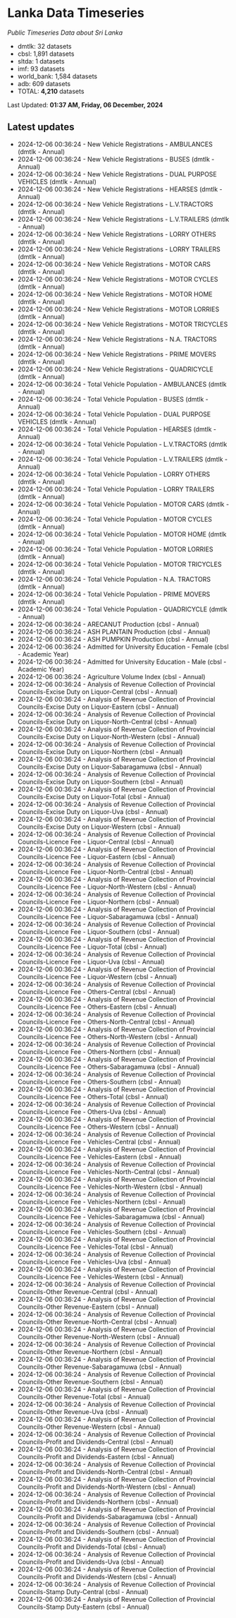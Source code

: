 # Lanka Data Timeseries
*Public Timeseries Data about Sri Lanka*

* dmtlk: 32 datasets
* cbsl: 1,891 datasets
* sltda: 1 datasets
* imf: 93 datasets
* world_bank: 1,584 datasets
* adb: 609 datasets
* TOTAL: **4,210** datasets

Last Updated: **01:37 AM, Friday, 06 December, 2024**

## Latest updates

* 2024-12-06 00:36:24 - New Vehicle Registrations - AMBULANCES (dmtlk - Annual)
* 2024-12-06 00:36:24 - New Vehicle Registrations - BUSES (dmtlk - Annual)
* 2024-12-06 00:36:24 - New Vehicle Registrations - DUAL PURPOSE VEHICLES (dmtlk - Annual)
* 2024-12-06 00:36:24 - New Vehicle Registrations - HEARSES (dmtlk - Annual)
* 2024-12-06 00:36:24 - New Vehicle Registrations - L.V.TRACTORS (dmtlk - Annual)
* 2024-12-06 00:36:24 - New Vehicle Registrations - L.V.TRAILERS (dmtlk - Annual)
* 2024-12-06 00:36:24 - New Vehicle Registrations - LORRY OTHERS (dmtlk - Annual)
* 2024-12-06 00:36:24 - New Vehicle Registrations - LORRY TRAILERS (dmtlk - Annual)
* 2024-12-06 00:36:24 - New Vehicle Registrations - MOTOR CARS (dmtlk - Annual)
* 2024-12-06 00:36:24 - New Vehicle Registrations - MOTOR CYCLES (dmtlk - Annual)
* 2024-12-06 00:36:24 - New Vehicle Registrations - MOTOR HOME (dmtlk - Annual)
* 2024-12-06 00:36:24 - New Vehicle Registrations - MOTOR LORRIES (dmtlk - Annual)
* 2024-12-06 00:36:24 - New Vehicle Registrations - MOTOR TRICYCLES (dmtlk - Annual)
* 2024-12-06 00:36:24 - New Vehicle Registrations - N.A. TRACTORS (dmtlk - Annual)
* 2024-12-06 00:36:24 - New Vehicle Registrations - PRIME MOVERS (dmtlk - Annual)
* 2024-12-06 00:36:24 - New Vehicle Registrations - QUADRICYCLE (dmtlk - Annual)
* 2024-12-06 00:36:24 - Total Vehicle Population - AMBULANCES (dmtlk - Annual)
* 2024-12-06 00:36:24 - Total Vehicle Population - BUSES (dmtlk - Annual)
* 2024-12-06 00:36:24 - Total Vehicle Population - DUAL PURPOSE VEHICLES (dmtlk - Annual)
* 2024-12-06 00:36:24 - Total Vehicle Population - HEARSES (dmtlk - Annual)
* 2024-12-06 00:36:24 - Total Vehicle Population - L.V.TRACTORS (dmtlk - Annual)
* 2024-12-06 00:36:24 - Total Vehicle Population - L.V.TRAILERS (dmtlk - Annual)
* 2024-12-06 00:36:24 - Total Vehicle Population - LORRY OTHERS (dmtlk - Annual)
* 2024-12-06 00:36:24 - Total Vehicle Population - LORRY TRAILERS (dmtlk - Annual)
* 2024-12-06 00:36:24 - Total Vehicle Population - MOTOR CARS (dmtlk - Annual)
* 2024-12-06 00:36:24 - Total Vehicle Population - MOTOR CYCLES (dmtlk - Annual)
* 2024-12-06 00:36:24 - Total Vehicle Population - MOTOR HOME (dmtlk - Annual)
* 2024-12-06 00:36:24 - Total Vehicle Population - MOTOR LORRIES (dmtlk - Annual)
* 2024-12-06 00:36:24 - Total Vehicle Population - MOTOR TRICYCLES (dmtlk - Annual)
* 2024-12-06 00:36:24 - Total Vehicle Population - N.A. TRACTORS (dmtlk - Annual)
* 2024-12-06 00:36:24 - Total Vehicle Population - PRIME MOVERS (dmtlk - Annual)
* 2024-12-06 00:36:24 - Total Vehicle Population - QUADRICYCLE (dmtlk - Annual)
* 2024-12-06 00:36:24 - ARECANUT Production (cbsl - Annual)
* 2024-12-06 00:36:24 - ASH PLANTAIN Production (cbsl - Annual)
* 2024-12-06 00:36:24 - ASH PUMPKIN Production (cbsl - Annual)
* 2024-12-06 00:36:24 - Admitted for University Education - Female (cbsl - Academic Year)
* 2024-12-06 00:36:24 - Admitted for University Education - Male (cbsl - Academic Year)
* 2024-12-06 00:36:24 - Agriculture Volume Index (cbsl - Annual)
* 2024-12-06 00:36:24 - Analysis of Revenue Collection of Provincial Councils-Excise Duty on Liquor-Central (cbsl - Annual)
* 2024-12-06 00:36:24 - Analysis of Revenue Collection of Provincial Councils-Excise Duty on Liquor-Eastern (cbsl - Annual)
* 2024-12-06 00:36:24 - Analysis of Revenue Collection of Provincial Councils-Excise Duty on Liquor-North-Central (cbsl - Annual)
* 2024-12-06 00:36:24 - Analysis of Revenue Collection of Provincial Councils-Excise Duty on Liquor-North-Western (cbsl - Annual)
* 2024-12-06 00:36:24 - Analysis of Revenue Collection of Provincial Councils-Excise Duty on Liquor-Northern (cbsl - Annual)
* 2024-12-06 00:36:24 - Analysis of Revenue Collection of Provincial Councils-Excise Duty on Liquor-Sabaragamuwa (cbsl - Annual)
* 2024-12-06 00:36:24 - Analysis of Revenue Collection of Provincial Councils-Excise Duty on Liquor-Southern (cbsl - Annual)
* 2024-12-06 00:36:24 - Analysis of Revenue Collection of Provincial Councils-Excise Duty on Liquor-Total (cbsl - Annual)
* 2024-12-06 00:36:24 - Analysis of Revenue Collection of Provincial Councils-Excise Duty on Liquor-Uva (cbsl - Annual)
* 2024-12-06 00:36:24 - Analysis of Revenue Collection of Provincial Councils-Excise Duty on Liquor-Western (cbsl - Annual)
* 2024-12-06 00:36:24 - Analysis of Revenue Collection of Provincial Councils-Licence Fee - Liquor-Central (cbsl - Annual)
* 2024-12-06 00:36:24 - Analysis of Revenue Collection of Provincial Councils-Licence Fee - Liquor-Eastern (cbsl - Annual)
* 2024-12-06 00:36:24 - Analysis of Revenue Collection of Provincial Councils-Licence Fee - Liquor-North-Central (cbsl - Annual)
* 2024-12-06 00:36:24 - Analysis of Revenue Collection of Provincial Councils-Licence Fee - Liquor-North-Western (cbsl - Annual)
* 2024-12-06 00:36:24 - Analysis of Revenue Collection of Provincial Councils-Licence Fee - Liquor-Northern (cbsl - Annual)
* 2024-12-06 00:36:24 - Analysis of Revenue Collection of Provincial Councils-Licence Fee - Liquor-Sabaragamuwa (cbsl - Annual)
* 2024-12-06 00:36:24 - Analysis of Revenue Collection of Provincial Councils-Licence Fee - Liquor-Southern (cbsl - Annual)
* 2024-12-06 00:36:24 - Analysis of Revenue Collection of Provincial Councils-Licence Fee - Liquor-Total (cbsl - Annual)
* 2024-12-06 00:36:24 - Analysis of Revenue Collection of Provincial Councils-Licence Fee - Liquor-Uva (cbsl - Annual)
* 2024-12-06 00:36:24 - Analysis of Revenue Collection of Provincial Councils-Licence Fee - Liquor-Western (cbsl - Annual)
* 2024-12-06 00:36:24 - Analysis of Revenue Collection of Provincial Councils-Licence Fee - Others-Central (cbsl - Annual)
* 2024-12-06 00:36:24 - Analysis of Revenue Collection of Provincial Councils-Licence Fee - Others-Eastern (cbsl - Annual)
* 2024-12-06 00:36:24 - Analysis of Revenue Collection of Provincial Councils-Licence Fee - Others-North-Central (cbsl - Annual)
* 2024-12-06 00:36:24 - Analysis of Revenue Collection of Provincial Councils-Licence Fee - Others-North-Western (cbsl - Annual)
* 2024-12-06 00:36:24 - Analysis of Revenue Collection of Provincial Councils-Licence Fee - Others-Northern (cbsl - Annual)
* 2024-12-06 00:36:24 - Analysis of Revenue Collection of Provincial Councils-Licence Fee - Others-Sabaragamuwa (cbsl - Annual)
* 2024-12-06 00:36:24 - Analysis of Revenue Collection of Provincial Councils-Licence Fee - Others-Southern (cbsl - Annual)
* 2024-12-06 00:36:24 - Analysis of Revenue Collection of Provincial Councils-Licence Fee - Others-Total (cbsl - Annual)
* 2024-12-06 00:36:24 - Analysis of Revenue Collection of Provincial Councils-Licence Fee - Others-Uva (cbsl - Annual)
* 2024-12-06 00:36:24 - Analysis of Revenue Collection of Provincial Councils-Licence Fee - Others-Western (cbsl - Annual)
* 2024-12-06 00:36:24 - Analysis of Revenue Collection of Provincial Councils-Licence Fee - Vehicles-Central (cbsl - Annual)
* 2024-12-06 00:36:24 - Analysis of Revenue Collection of Provincial Councils-Licence Fee - Vehicles-Eastern (cbsl - Annual)
* 2024-12-06 00:36:24 - Analysis of Revenue Collection of Provincial Councils-Licence Fee - Vehicles-North-Central (cbsl - Annual)
* 2024-12-06 00:36:24 - Analysis of Revenue Collection of Provincial Councils-Licence Fee - Vehicles-North-Western (cbsl - Annual)
* 2024-12-06 00:36:24 - Analysis of Revenue Collection of Provincial Councils-Licence Fee - Vehicles-Northern (cbsl - Annual)
* 2024-12-06 00:36:24 - Analysis of Revenue Collection of Provincial Councils-Licence Fee - Vehicles-Sabaragamuwa (cbsl - Annual)
* 2024-12-06 00:36:24 - Analysis of Revenue Collection of Provincial Councils-Licence Fee - Vehicles-Southern (cbsl - Annual)
* 2024-12-06 00:36:24 - Analysis of Revenue Collection of Provincial Councils-Licence Fee - Vehicles-Total (cbsl - Annual)
* 2024-12-06 00:36:24 - Analysis of Revenue Collection of Provincial Councils-Licence Fee - Vehicles-Uva (cbsl - Annual)
* 2024-12-06 00:36:24 - Analysis of Revenue Collection of Provincial Councils-Licence Fee - Vehicles-Western (cbsl - Annual)
* 2024-12-06 00:36:24 - Analysis of Revenue Collection of Provincial Councils-Other Revenue-Central (cbsl - Annual)
* 2024-12-06 00:36:24 - Analysis of Revenue Collection of Provincial Councils-Other Revenue-Eastern (cbsl - Annual)
* 2024-12-06 00:36:24 - Analysis of Revenue Collection of Provincial Councils-Other Revenue-North-Central (cbsl - Annual)
* 2024-12-06 00:36:24 - Analysis of Revenue Collection of Provincial Councils-Other Revenue-North-Western (cbsl - Annual)
* 2024-12-06 00:36:24 - Analysis of Revenue Collection of Provincial Councils-Other Revenue-Northern (cbsl - Annual)
* 2024-12-06 00:36:24 - Analysis of Revenue Collection of Provincial Councils-Other Revenue-Sabaragamuwa (cbsl - Annual)
* 2024-12-06 00:36:24 - Analysis of Revenue Collection of Provincial Councils-Other Revenue-Southern (cbsl - Annual)
* 2024-12-06 00:36:24 - Analysis of Revenue Collection of Provincial Councils-Other Revenue-Total (cbsl - Annual)
* 2024-12-06 00:36:24 - Analysis of Revenue Collection of Provincial Councils-Other Revenue-Uva (cbsl - Annual)
* 2024-12-06 00:36:24 - Analysis of Revenue Collection of Provincial Councils-Other Revenue-Western (cbsl - Annual)
* 2024-12-06 00:36:24 - Analysis of Revenue Collection of Provincial Councils-Profit and Dividends-Central (cbsl - Annual)
* 2024-12-06 00:36:24 - Analysis of Revenue Collection of Provincial Councils-Profit and Dividends-Eastern (cbsl - Annual)
* 2024-12-06 00:36:24 - Analysis of Revenue Collection of Provincial Councils-Profit and Dividends-North-Central (cbsl - Annual)
* 2024-12-06 00:36:24 - Analysis of Revenue Collection of Provincial Councils-Profit and Dividends-North-Western (cbsl - Annual)
* 2024-12-06 00:36:24 - Analysis of Revenue Collection of Provincial Councils-Profit and Dividends-Northern (cbsl - Annual)
* 2024-12-06 00:36:24 - Analysis of Revenue Collection of Provincial Councils-Profit and Dividends-Sabaragamuwa (cbsl - Annual)
* 2024-12-06 00:36:24 - Analysis of Revenue Collection of Provincial Councils-Profit and Dividends-Southern (cbsl - Annual)
* 2024-12-06 00:36:24 - Analysis of Revenue Collection of Provincial Councils-Profit and Dividends-Total (cbsl - Annual)
* 2024-12-06 00:36:24 - Analysis of Revenue Collection of Provincial Councils-Profit and Dividends-Uva (cbsl - Annual)
* 2024-12-06 00:36:24 - Analysis of Revenue Collection of Provincial Councils-Profit and Dividends-Western (cbsl - Annual)
* 2024-12-06 00:36:24 - Analysis of Revenue Collection of Provincial Councils-Stamp Duty-Central (cbsl - Annual)
* 2024-12-06 00:36:24 - Analysis of Revenue Collection of Provincial Councils-Stamp Duty-Eastern (cbsl - Annual)